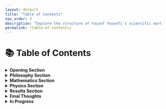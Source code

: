 ```yaml
---
layout: default
title: "Table of Contents"
nav_order: 3
description: "Explore the structure of Yousef Yousefi's scientific work."
permalink: /table-of-contents/
---
```


# 📚 Table of Contents 

<details>
<summary><strong>Opening Section</strong></summary>

- [General Introduction](/general-introduction/)
- [Table of Contents](/table-of-contents/)

</details>

<details>
<summary><strong>Philosophy Section</strong></summary>

- [Preface](/p-preface/) ([PDF](/assets/book/Philosophy/P-preface.pdf))
- [Introduction](/p-introduction/) ([PDF](/assets/book/Philosophy/P-introduction.pdf))
- [P-1](/p-1/) ([PDF](/assets/book/Philosophy/P-1.pdf))
- [P-2](/p-2/) ([PDF](/assets/book/Philosophy/P-2.pdf))
- [P-3](/p-3/) ([PDF](/assets/book/Philosophy/P-3.pdf))
- [Conclusion](/p-conclusion/) ([PDF](/assets/book/Philosophy/P-conclusion.pdf))

</details>

<details>
<summary><strong>Mathematics Section</strong></summary>

- [Preface](/a-preface/) ([PDF](/assets/book/Mathematics/A-preface.pdf))
- [Introduction](/a-introduction/) ([PDF](/assets/book/Mathematics/A-introduction.pdf))
- [Chapter 1 (A-1-1)](/a-1-1/) ([PDF](/assets/book/Mathematics/A-1-1.pdf))
- [Chapter 2 (A-1-2)](/a-1-2/) ([PDF](/assets/book/Mathematics/A-1-2.pdf))
- [Chapter 3 (A-2-1)](/a-2-1/) ([PDF](/assets/book/Mathematics/A-2-1.pdf))
- [Chapter 4 (A-2-2)](/a-2-2/) ([PDF](/assets/book/Mathematics/A-2-2.pdf))
- [Conclusion](/a-conclusion/) ([PDF](/assets/book/Mathematics/A-conclusion.pdf))

</details>

<details>
<summary><strong>Physics Section</strong></summary>

- [Preface](/b-preface/) ([PDF](/assets/book/Physics/B-preface.pdf))
- [Introduction](/b-introduction/) ([PDF](/assets/book/Physics/B-introduction.pdf))
- [Chapter 1 (B-1-1)](/b-1-1/) ([PDF](/assets/book/Physics/B-1-1.pdf))
- [Chapter 2 (B-1-2)](/b-1-2/) ([PDF](/assets/book/Physics/B-1-2.pdf))
- [Chapter 3 (B-2-1)](/b-2-1/) ([PDF](/assets/book/Physics/B-2-1.pdf))
- [Chapter 4 (B-2-2)](/b-2-2/) ([PDF](/assets/book/Physics/B-2-2.pdf))
- [Conclusion](/b-conclusion/) ([PDF](/assets/book/Physics/B-conclusion.pdf))

</details>

<details>
<summary><strong>Results Section</strong></summary>

- [Preface](/r-preface/) ([PDF](/assets/book/Results/R-preface.pdf))
- [Introduction](/r-introduction/) ([PDF](/assets/book/Results/R-introduction.pdf))

- [Result R-1](/r-1/) ([PDF](/assets/book/Results/R-1.pdf))
- [Result R-2](/r-2/) ([PDF](/assets/book/Results/R-2.pdf))
- [Result R-3](/r-3/) ([PDF](/assets/book/Results/R-3.pdf))
- [Result R-4](/r-4/) ([PDF](/assets/book/Results/R-4.pdf))
- [Result R-5](/r-5/) ([PDF](/assets/book/Results/R-5.pdf))
- [Result R-6](/r-6/) ([PDF](/assets/book/Results/R-6.pdf))
- [Result R-7](/r-7/) ([PDF](/assets/book/Results/R-7.pdf))
- [Result R-8](/r-8/) ([PDF](/assets/book/Results/R-8.pdf))
- [Result R-9](/r-9/) ([PDF](/assets/book/Results/R-9.pdf))
- [Result R-10](/r-10/) ([PDF](/assets/book/Results/R-10.pdf))
- [Result R-11](/r-11/) ([PDF](/assets/book/Results/R-11.pdf))
- [Result R-12](/r-12/) ([PDF](/assets/book/Results/R-12.pdf))
- [Result R-13](/r-13/) ([PDF](/assets/book/Results/R-13.pdf))
- [Result R-14](/r-14/) ([PDF](/assets/book/Results/R-14.pdf))
- [Result R-15](/r-15/) ([PDF](/assets/book/Results/R-15.pdf))
- [Result R-16](/r-16/) ([PDF](/assets/book/Results/R-16.pdf))
- [Result R-17](/r-17/) ([PDF](/assets/book/Results/R-17.pdf))
- [Result R-18](/r-18/) ([PDF](/assets/book/Results/R-18.pdf))
- [Result R-19](/r-19/) ([PDF](/assets/book/Results/R-19.pdf))
- [Result R-20](/r-20/) ([PDF](/assets/book/Results/R-20.pdf))
- [Result R-21](/r-21/) ([PDF](/assets/book/Results/R-21.pdf))
- [Result R-22](/r-22/) ([PDF](/assets/book/Results/R-22.pdf))
- [Result R-23](/r-23/) ([PDF](/assets/book/Results/R-23.pdf))
- [Result R-24](/r-24/) ([PDF](/assets/book/Results/R-24.pdf))
- [Result R-25](/r-25/) ([PDF](/assets/book/Results/R-25.pdf))
- [Result R-26](/r-26/) ([PDF](/assets/book/Results/R-26.pdf))
- [Result R-27](/r-27/) ([PDF](/assets/book/Results/R-27.pdf))
- [Result R-28](/r-28/) ([PDF](/assets/book/Results/R-28.pdf))
- [Result R-29](/r-29/) ([PDF](/assets/book/Results/R-29.pdf))
- [Result R-30](/r-30/) ([PDF](/assets/book/Results/R-30.pdf))
- [Result R-31](/r-31/) ([PDF](/assets/book/Results/R-31.pdf))
- [Result R-32](/r-32/) ([PDF](/assets/book/Results/R-32.pdf))
- [Result R-33](/r-33/) ([PDF](/assets/book/Results/R-33.pdf))
- [Result R-34](/r-34/) ([PDF](/assets/book/Results/R-34.pdf))
- [Result R-35](/r-35/) ([PDF](/assets/book/Results/R-35.pdf))
- [Result R-36](/r-36/) ([PDF](/assets/book/Results/R-36.pdf))
- [Result R-37](/r-37/) ([PDF](/assets/book/Results/R-37.pdf))
- [Result R-38](/r-38/) ([PDF](/assets/book/Results/R-38.pdf))
- [Result R-39](/r-39/) ([PDF](/assets/book/Results/R-39.pdf))
- [Result R-40](/r-40/) ([PDF](/assets/book/Results/R-40.pdf))

</details>

<details>
<summary><strong>Final Thoughts</strong></summary>

- [Final Thoughts](/final-thoughts/) ([PDF](/assets/book/Final/final-thoughts.pdf))

</details>

<details>
<summary><strong>In Progress</strong></summary>

- [In Progress](/in-progress/)

</details>
